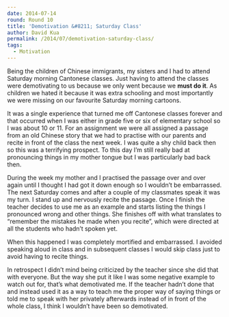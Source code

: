 ```yaml
---
date: 2014-07-14
round: Round 10
title: 'Demotivation &#8211; Saturday Class'
author: David Kua
permalink: /2014/07/demotivation-saturday-class/
tags:
  - Motivation
---
```

Being the children of Chinese immigrants, my sisters and I had to attend Saturday morning Cantonese classes. Just having to attend the classes were demotivating to us because we only went because we **must do it**. As children we hated it because it was extra schooling and most importantly we were missing on our favourite Saturday morning cartoons.

It was a single experience that turned me off Cantonese classes forever and that occurred when I was either in grade five or six of elementary school so I was about 10 or 11. For an assignment we were all assigned a passage from an old Chinese story that we had to practise with our parents and recite in front of the class the next week. I was quite a shy child back then so this was a terrifying prospect. To this day I&#8217;m still really bad at pronouncing things in my mother tongue but I was particularly bad back then.

During the week my mother and I practised the passage over and over again until I thought I had got it down enough so I wouldn&#8217;t be embarrassed. The next Saturday comes and after a couple of my classmates speak it was my turn. I stand up and nervously recite the passage. Once I finish the teacher decides to use me as an example and starts listing the things I pronounced wrong and other things. She finishes off with what translates to &#8220;remember the mistakes he made when you recite&#8221;, which were directed at all the students who hadn&#8217;t spoken yet.

When this happened I was completely mortified and embarrassed. I avoided speaking aloud in class and in subsequent classes I would skip class just to avoid having to recite things.

In retrospect I didn&#8217;t mind being criticized by the teacher since she did that with everyone. But the way she put it like I was some negative example to watch out for, that&#8217;s what demotivated me. If the teacher hadn&#8217;t done that and instead used it as a way to teach me the proper way of saying things or told me to speak with her privately afterwards instead of in front of the whole class, I think I wouldn&#8217;t have been so demotivated.
